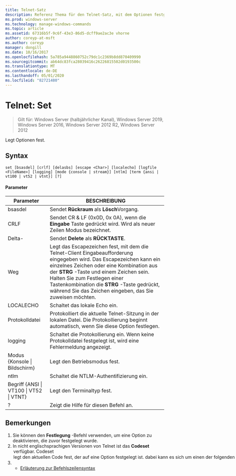 ```yaml
---
title: Telnet-Satz
description: Referenz Thema für den Telnet-Satz, mit dem Optionen festgelegt werden.
ms.prod: windows-server
ms.technology: manage-windows-commands
ms.topic: article
ms.assetid: 67316b5f-9c6f-43e3-86d5-dcff9ae2ac3e vhorne
author: coreyp-at-msft
ms.author: coreyp
manager: dongill
ms.date: 10/16/2017
ms.openlocfilehash: 5a785a9448860752c79dc1c2369b8dd870409990
ms.sourcegitcommit: ab64dc83fca28039416c26226815502d0193500c
ms.translationtype: MT
ms.contentlocale: de-DE
ms.lasthandoff: 05/01/2020
ms.locfileid: "82721480"
---
```

# <a name="telnet-set"></a>Telnet: Set

> Gilt für: Windows Server (halbjährlicher Kanal), Windows Server 2019, Windows Server 2016, Windows Server 2012 R2, Windows Server 2012

Legt Optionen fest.   

## <a name="syntax"></a>Syntax  
```  
set [bsasdel] [crlf] [delasbs] [escape <Char>] [localecho] [logfile <FileName>] [logging] [mode {console | stream}] [ntlm] [term {ansi | vt100 | vt52 | vtnt}] [?]  
```  
#### <a name="parameters"></a>Parameter  

|                    Parameter                     |                                                                                                                                              BESCHREIBUNG                                                                                                                                              |
|--------------------------------------------------|-------------------------------------------------------------------------------------------------------------------------------------------------------------------------------------------------------------------------------------------------------------------------------------------------------|
|                     bsasdel                      |                                                                                                                                 Sendet **Rückraum** als **Lösch**Vorgang.                                                                                                                                  |
|                       CRLF                       |                                                                                                        Sendet CR & LF (0x0D, 0x 0A), wenn die **Eingabe** Taste gedrückt wird. Wird als neuer Zeilen Modus bezeichnet.                                                                                                        |
|                     Delta-                      |                                                                                                                                 Sendet **Delete** als **RÜCKTASTE**.                                                                                                                                  |
|                Weg<Character>                | Legt das Escapezeichen fest, mit dem die Telnet-Client Eingabeaufforderung eingegeben wird. Das Escapezeichen kann ein einzelnes Zeichen oder eine Kombination aus der **STRG** -Taste und einem Zeichen sein. Halten Sie zum Festlegen einer Tastenkombination die **STRG** -Taste gedrückt, während Sie das Zeichen eingeben, das Sie zuweisen möchten. |
|                    LOCALECHO                     |                                                                                                                                         Schaltet das lokale Echo ein.                                                                                                                                          |
|                Protokolldatei<FileName>                |                                                                                               Protokolliert die aktuelle Telnet-Sitzung in der lokalen Datei. Die Protokollierung beginnt automatisch, wenn Sie diese Option festlegen.                                                                                               |
|                     logging                      |                                                                                                                  Schaltet die Protokollierung ein. Wenn keine Protokolldatei festgelegt ist, wird eine Fehlermeldung angezeigt.                                                                                                                   |
|           Modus {Konsole &#124; Bildschirm}           |                                                                                                                                       Legt den Betriebsmodus fest.                                                                                                                                        |
|                       ntlm                       |                                                                                                                                     Schaltet die NTLM-Authentifizierung ein.                                                                                                                                     |
| Begriff {ANSI &#124; VT100 &#124; VT52 &#124; VTNT} |                                                                                                                                        Legt den Terminaltyp fest.                                                                                                                                        |
|                        ?                         |                                                                                                                                    Zeigt die Hilfe für diesen Befehl an.                                                                                                                                    |

## <a name="remarks"></a>Bemerkungen  
1. Sie können den **Festlegung** -Befehl verwenden, um eine Option zu deaktivieren, die zuvor festgelegt wurde.  
2. In nicht englischsprachigen Versionen von Telnet ist das **Codeset** <option> verfügbar. **Codeset** <option> legt den aktuellen Code fest, der auf eine Option festgelegt ist. dabei kann es sich um einen der folgenden handeln: **Shift JIS**, **Japanese EUC**, **JIS Kanji**, **JIS Kanji (78)**, **Dec**Kanji, **NEC Kanji**. Sie sollten den gleichen Code festlegen, der auf dem Remote Computer festgelegt ist.  
   ## <a name="examples"></a>Beispiele  
   Festlegen der Protokolldatei und Starten der Protokollierung in der lokalen Datei "tnlog. txt"  
   ```  
   set logfile tnlog.txt  
   ```  
   ## <a name="additional-references"></a>Zusätzliche Referenzen  
3. - [Erläuterung zur Befehlszeilensyntax](command-line-syntax-key.md)  
